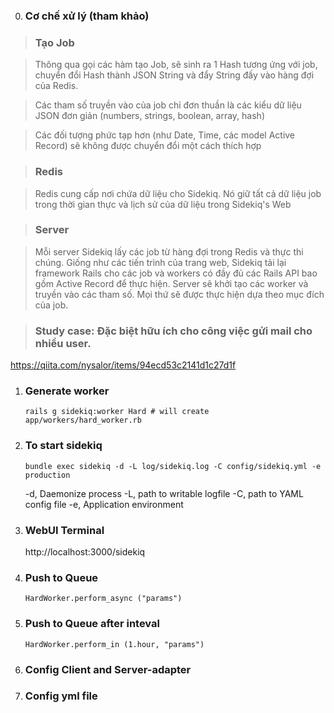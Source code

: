 0. ### Cơ chế xử lý (tham khảo)
>### Tạo Job

 >Thông qua gọi các hàm tạo Job, sẽ sinh ra 1 Hash tương ứng với job, chuyển đổi Hash thành JSON String và đẩy String đấy vào hàng đợi của Redis.

 >Các tham số truyền vào của job chỉ đơn thuần là các kiểu dữ liệu JSON đơn giản (numbers, strings, boolean, array, hash)

 >Các đối tượng phức tạp hơn (như Date, Time, các model Active Record) sẽ không được chuyển đổi một cách thích hợp

 >### Redis

 >Redis cung cấp nơi chứa dữ liệu cho Sidekiq. Nó giữ tất cả dữ liệu job trong thời gian thực và lịch sử của dữ liệu trong Sidekiq's Web

 >### Server

 >Mỗi server Sidekiq lấy các job từ hàng đợi trong Redis và thực thi chúng. Giống như các tiến trình của trang web, Sidekiq tải lại framework Rails cho các job và workers có đầy đủ các Rails API bao gồm Active Record để thực hiện. Server sẽ khởi tạo các worker và truyền vào các tham số. Mọi thứ sẽ được thực hiện dựa theo mục đích của job.

 > ### Study case: Đặc biệt hữu ích cho công việc gửi mail cho nhiều user.

https://qiita.com/nysalor/items/94ecd53c2141d1c27d1f

1. ### Generate worker
   `rails g sidekiq:worker Hard # will create app/workers/hard_worker.rb`
2. ### To start sidekiq
   `bundle exec sidekiq -d -L log/sidekiq.log -C config/sidekiq.yml -e production`

    -d, Daemonize process
    -L, path to writable logfile
    -C, path to YAML config file
    -e, Application environment

3. ### WebUI Terminal
   http://localhost:3000/sidekiq

4. ### Push to Queue
   `HardWorker.perform_async ("params")`

5. ### Push to Queue after inteval
   `HardWorker.perform_in (1.hour, "params")`

6. ### Config Client and Server-adapter

7. ### Config yml file
